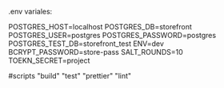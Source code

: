 
.env variales:

POSTGRES_HOST=localhost
POSTGRES_DB=storefront
POSTGRES_USER=postgres
POSTGRES_PASSWORD=postgres
POSTGRES_TEST_DB=storefront_test
ENV=dev
BCRYPT_PASSWORD=store-pass 
SALT_ROUNDS=10
TOEKN_SECRET=project

#scripts
"build"
"test"
"prettier"
"lint"
